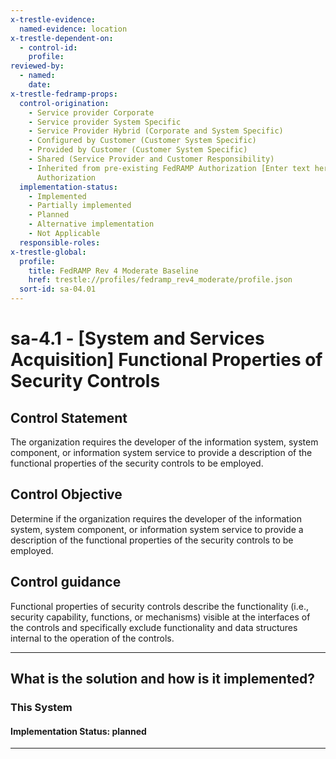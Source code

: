 ```yaml
---
x-trestle-evidence:
  named-evidence: location
x-trestle-dependent-on:
  - control-id:
    profile:
reviewed-by:
  - named:
    date:
x-trestle-fedramp-props:
  control-origination:
    - Service provider Corporate
    - Service provider System Specific
    - Service Provider Hybrid (Corporate and System Specific)
    - Configured by Customer (Customer System Specific)
    - Provided by Customer (Customer System Specific)
    - Shared (Service Provider and Customer Responsibility)
    - Inherited from pre-existing FedRAMP Authorization [Enter text here], Date of
      Authorization
  implementation-status:
    - Implemented
    - Partially implemented
    - Planned
    - Alternative implementation
    - Not Applicable
  responsible-roles:
x-trestle-global:
  profile:
    title: FedRAMP Rev 4 Moderate Baseline
    href: trestle://profiles/fedramp_rev4_moderate/profile.json
  sort-id: sa-04.01
---
```


# sa-4.1 - \[System and Services Acquisition\] Functional Properties of Security Controls

## Control Statement

The organization requires the developer of the information system, system component, or information system service to provide a description of the functional properties of the security controls to be employed.

## Control Objective

Determine if the organization requires the developer of the information system, system component, or information system service to provide a description of the functional properties of the security controls to be employed.

## Control guidance

Functional properties of security controls describe the functionality (i.e., security capability, functions, or mechanisms) visible at the interfaces of the controls and specifically exclude functionality and data structures internal to the operation of the controls.

______________________________________________________________________

## What is the solution and how is it implemented?

<!-- For implementation status enter one of: implemented, partial, planned, alternative, not-applicable -->

<!-- Note that the list of rules under ### Rules: is read-only and changes will not be captured after assembly to JSON -->

### This System

<!-- Add implementation prose for the main This System component for control: sa-4.1 -->

#### Implementation Status: planned

______________________________________________________________________
